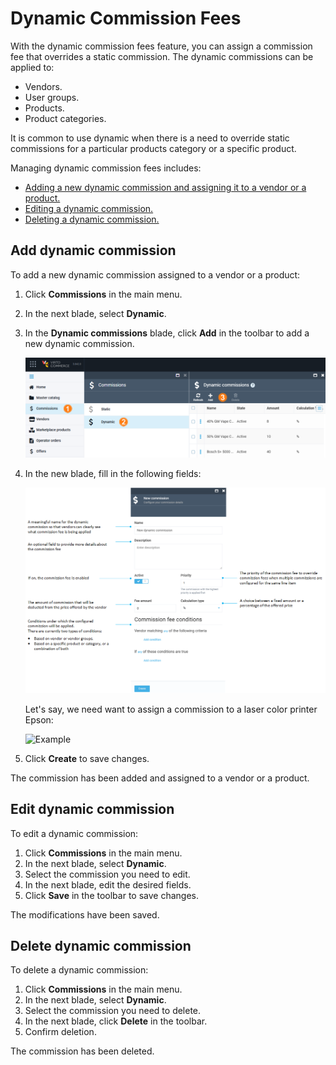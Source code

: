 # Dynamic Commission Fees

With the dynamic commission fees feature, you can assign a commission fee that overrides a static commission. The dynamic commissions can be applied to:

* Vendors.
* User groups.
* Products. 
* Product categories. 

It is common to use dynamic when there is a need to override static commissions for a particular products category or a specific product.

Managing dynamic commission fees includes:

* [Adding a new dynamic commission and assigning it to a vendor or a product.](dynamic-commission-fees.md#add-dynamic-commission)
* [Editing a dynamic commission.](dynamic-commission-fees.md#edit-dynamic-commission)
* [Deleting a dynamic commission.](dynamic-commission-fees.md#delete-dynamic-commission)

## Add dynamic commission

To add a new dynamic commission assigned to a vendor or a product:

1. Click **Commissions** in the main menu.
1. In the next blade, select **Dynamic**.
1. In the **Dynamic commissions** blade, click **Add** in the toolbar to add a new dynamic commission. 

    ![Add dynamic commission](media/add-dynamic-commission.png)

1. In the new blade, fill in the following fields: 

    ![New dynamic commission](media/new-dynamic-commission.png)

    Let's say, we need want to assign a commission to a laser color printer Epson:

    ![Example](media/assigning-dynamic-commission-to-product.gif)

1. Click **Create** to save changes.

The commission has been added and assigned to a vendor or a product.


## Edit dynamic commission

To edit a dynamic commission:

1. Click **Commissions** in the main menu.
1. In the next blade, select **Dynamic**.
1. Select the commission you need to edit.
1. In the next blade, edit the desired fields.
1. Click **Save** in the toolbar to save changes.

The modifications have been saved.

## Delete dynamic commission

To delete a dynamic commission:

1. Click **Commissions** in the main menu.
1. In the next blade, select **Dynamic**.
1. Select the commission you need to delete.
1. In the next blade, click **Delete** in the toolbar.
1. Confirm deletion.

The commission has been deleted.
